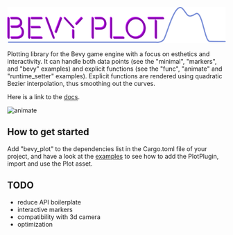 
![logo](bevy_plot_log.png)

Plotting library for the Bevy game engine with a focus on esthetics and interactivity. It can handle both data points (see the "minimal", "markers", and "bevy" examples) and explicit functions (see the "func", "animate" and "runtime_setter" examples). Explicit functions are rendered using quadratic Bezier interpolation, thus smoothing out the curves. 

Here is a link to the [docs](https://docs.rs/bevy_plot/0.1.3/bevy_plot/).

![animate](stiched.gif)

## How to get started

Add "bevy_plot" to the dependencies list in the Cargo.toml file of your project, and have a look at the [examples](https://github.com/eliotbo/bevy_plot/tree/main/examples) to see how to add the PlotPlugin, import and use the Plot asset.

## TODO

- reduce API boilerplate
- interactive markers
- compatibility with 3d camera
- optimization
